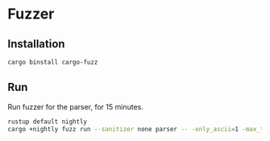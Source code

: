 # Fuzzer

## Installation

```bash
cargo binstall cargo-fuzz
```

## Run

Run fuzzer for the parser, for 15 minutes.

```bash
rustup default nightly
cargo +nightly fuzz run --sanitizer none parser -- -only_ascii=1 -max_total_time=900 -timeout=5
```
